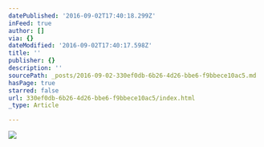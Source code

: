 ```yaml
---
datePublished: '2016-09-02T17:40:18.299Z'
inFeed: true
author: []
via: {}
dateModified: '2016-09-02T17:40:17.598Z'
title: ''
publisher: {}
description: ''
sourcePath: _posts/2016-09-02-330ef0db-6b26-4d26-bbe6-f9bbece10ac5.md
hasPage: true
starred: false
url: 330ef0db-6b26-4d26-bbe6-f9bbece10ac5/index.html
_type: Article

---
```

![](https://the-grid-user-content.s3-us-west-2.amazonaws.com/a8bb95b5-a4d9-4755-875d-862546750d60.jpg)